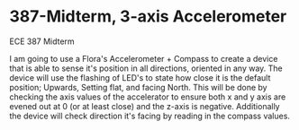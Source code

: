 # 387-Midterm, 3-axis Accelerometer 
ECE 387 Midterm 

I am going to use a Flora's Accelerometer + Compass to create a device that is able to sense it's position in all directions, oriented in any way. The device will use the flashing of LED's to state how close it is the default position; Upwards, Setting flat, and facing North. This will be done by checking the axis values of the accelerator to ensure both x and y axis are evened out at 0 (or at least close) and the z-axis is negative. Additionally the device will check direction it's facing by reading in the compass values. 
